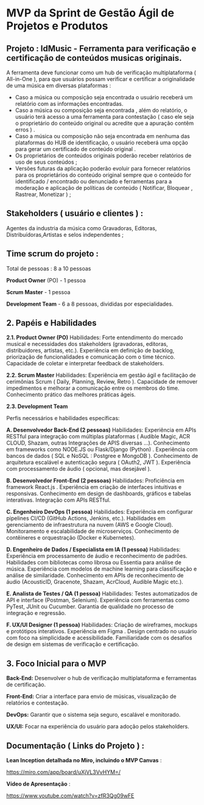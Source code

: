 #  MVP da Sprint de Gestão Ágil de Projetos e Produtos


## **Projeto : IdMusic - Ferramenta para verificação e certificação de conteúdos musicas originais.**
A ferramenta deve funcionar como um hub de verificação multiplataforma ( All-in-One ), para que usuários possam verificar e certificar a originalidade de uma música em diversas plataformas : 
- Caso a música ou composição seja encontrada o usuário receberá um relatório com as informações encontradas.
- Caso a música ou composição seja encontrada , além do relatório,  o usuário terá acesso a uma ferramenta para contestação ( caso ele seja o proprietário do conteúdo original ou acredite que a apuração contêm erros ) .
- Caso a música ou composição não seja encontrada em nenhuma das plataformas do HUB de identificação,  o usuário receberá uma opção para gerar um certificado de conteúdo original .
- Os proprietários de conteúdos originais poderão receber relatórios de uso de seus conteúdos ;
- Versões futuras da aplicação poderão evoluir para fornecer relatórios para os proprietários do conteúdo original sempre que o conteúdo for identificado / encontrado ou denunciado  e ferramentas para a moderação e aplicação de políticas de conteúdo ( Notificar, Bloquear , Rastrear, Monetizar ) ;


## **Stakeholders  ( usuário e clientes )** : 

Agentes da industria da música como  Gravadoras, Editoras, Distribuídoras,Artistas e selos independentes ; 


## **Time scrum do projeto** : 

Total de pessoas :  8 a 10 pessoas

**Product Owner** (PO) - 1 pessoa

**Scrum Master** - 1 pessoa

**Development Team** - 6 a 8 pessoas, divididas por especialidades.



 
## **2. Papéis e Habilidades**

**2.1. Product Owner (PO)**
Habilidades:
Forte entendimento do mercado musical e necessidades dos stakeholders (gravadoras, editoras, distribuidores, artistas, etc.).
Experiência em definição de backlog, priorização de funcionalidades e comunicação com o time técnico.
Capacidade de coletar e interpretar feedback de stakeholders.

**2.2. Scrum Master**
Habilidades:
Experiência em gestão ágil e facilitação de cerimônias Scrum ( Daily, Planning, Review, Retro ).
Capacidade de remover impedimentos e melhorar a comunicação entre os membros do time.
Conhecimento prático das melhores práticas ágeis.

**2.3. Development Team**

Perfis necessários e habilidades específicas:

**A. Desenvolvedor Back-End (2 pessoas)**
Habilidades:
Experiência em APIs RESTful para integração com múltiplas plataformas ( Audible Magic, ACR CLOUD, Shazam, outras Integrações de APIS diversas ...).
Conhecimento em frameworks como  NODE.JS  ou Flask/Django (Python) .
Experiência com bancos de dados ( SQL e NoSQL : Postgree e MongoDB ).
Conhecimento de arquitetura escalável e autenticação segura ( OAuth2, JWT ).
Experiência com processamento de áudio ( opcional, mas desejável ).

**B. Desenvolvedor Front-End (2 pessoas)**
Habilidades:
Proficiência em framework React.js .
Experiência em criação de interfaces intuitivas e responsivas.
Conhecimento em design de dashboards, gráficos e tabelas interativas.
Integração com APIs RESTful.

**C. Engenheiro DevOps (1 pessoa)**
Habilidades:
Experiência em configurar pipelines CI/CD (GitHub Actions, Jenkins, etc.).
Habilidades em gerenciamento de infraestrutura na nuvem (AWS e Google Cloud).
Monitoramento e escalabilidade de microserviços.
Conhecimento de contêineres e orquestração (Docker e Kubernetes).

**D. Engenheiro de Dados / Especialista em IA (1 pessoa)**
Habilidades:
Experiência em processamento de áudio e reconhecimento de padrões.
Habilidades com bibliotecas como librosa ou Essentia para análise de música.
Experiência com modelos de machine learning para classificação e análise de similaridade.
Conhecimento em APIs de reconhecimento de áudio (AcousticID, Gracenote, Shazam, AcrCloud, Audible Magic etc.).

**E. Analista de Testes / QA (1 pessoa)**
Habilidades:
Testes automatizados de API e interface (Postman, Selenium).
Experiência com ferramentas como PyTest, JUnit ou Cucumber.
Garantia de qualidade no processo de integração e regressão.

**F. UX/UI Designer (1 pessoa)**
Habilidades:
Criação de wireframes, mockups e protótipos interativos.
Experiência em Figma .
Design centrado no usuário com foco na simplicidade e acessibilidade.
Familiaridade com os desafios de design em sistemas de verificação e certificação.


## **3. Foco Inicial para o MVP**

**Back-End:** Desenvolver o hub de verificação multiplataforma e ferramentas de certificação.

**Front-End:** Criar a interface para envio de músicas, visualização de relatórios e contestação.

**DevOps:** Garantir que o sistema seja seguro, escalável e monitorado.

**UX/UI:** Focar na experiência do usuário para adoção pelos stakeholders.

## Documentação ( Links do Projeto )  :

**Lean Inception detalhada no Miro, incluindo o MVP Canvas** : 

https://miro.com/app/board/uXjVL3VvHYM=/

**Vídeo de Apresentação** :  

https://www.youtube.com/watch?v=zfR3Qg09wFE







